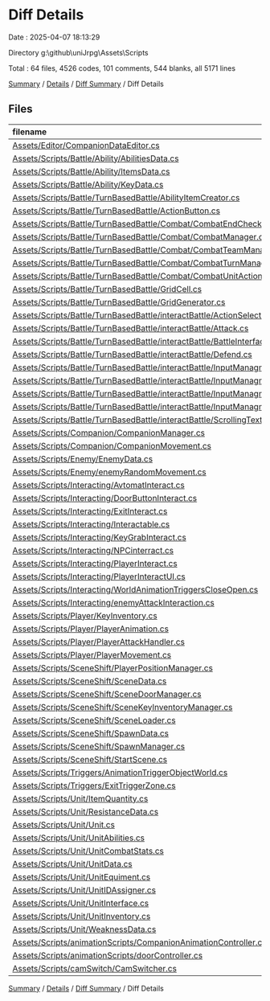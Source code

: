 # Diff Details

Date : 2025-04-07 18:13:29

Directory g:\\github\\uniJrpg\\Assets\\Scripts

Total : 64 files,  4526 codes, 101 comments, 544 blanks, all 5171 lines

[Summary](results.md) / [Details](details.md) / [Diff Summary](diff.md) / Diff Details

## Files
| filename | language | code | comment | blank | total |
| :--- | :--- | ---: | ---: | ---: | ---: |
| [Assets/Editor/CompanionDataEditor.cs](/Assets/Editor/CompanionDataEditor.cs) | C# | -179 | -9 | -26 | -214 |
| [Assets/Scripts/Battle/Ability/AbilitiesData.cs](/Assets/Scripts/Battle/Ability/AbilitiesData.cs) | C# | 32 | 0 | 3 | 35 |
| [Assets/Scripts/Battle/Ability/ItemsData.cs](/Assets/Scripts/Battle/Ability/ItemsData.cs) | C# | 19 | 0 | 2 | 21 |
| [Assets/Scripts/Battle/Ability/KeyData.cs](/Assets/Scripts/Battle/Ability/KeyData.cs) | C# | 15 | 2 | 1 | 18 |
| [Assets/Scripts/Battle/TurnBasedBattle/AbilityItemCreator.cs](/Assets/Scripts/Battle/TurnBasedBattle/AbilityItemCreator.cs) | C# | 331 | 5 | 43 | 379 |
| [Assets/Scripts/Battle/TurnBasedBattle/ActionButton.cs](/Assets/Scripts/Battle/TurnBasedBattle/ActionButton.cs) | C# | 72 | 0 | 5 | 77 |
| [Assets/Scripts/Battle/TurnBasedBattle/Combat/CombatEndСhecker.cs](/Assets/Scripts/Battle/TurnBasedBattle/Combat/CombatEnd%D0%A1hecker.cs) | C# | 49 | 0 | 7 | 56 |
| [Assets/Scripts/Battle/TurnBasedBattle/Combat/CombatManager.cs](/Assets/Scripts/Battle/TurnBasedBattle/Combat/CombatManager.cs) | C# | 174 | 0 | 28 | 202 |
| [Assets/Scripts/Battle/TurnBasedBattle/Combat/CombatTeamManager.cs](/Assets/Scripts/Battle/TurnBasedBattle/Combat/CombatTeamManager.cs) | C# | 53 | 0 | 10 | 63 |
| [Assets/Scripts/Battle/TurnBasedBattle/Combat/CombatTurnManager.cs](/Assets/Scripts/Battle/TurnBasedBattle/Combat/CombatTurnManager.cs) | C# | 150 | 1 | 18 | 169 |
| [Assets/Scripts/Battle/TurnBasedBattle/Combat/CombatUnitAction.cs](/Assets/Scripts/Battle/TurnBasedBattle/Combat/CombatUnitAction.cs) | C# | 60 | 0 | 10 | 70 |
| [Assets/Scripts/Battle/TurnBasedBattle/GridCell.cs](/Assets/Scripts/Battle/TurnBasedBattle/GridCell.cs) | C# | 12 | 2 | 5 | 19 |
| [Assets/Scripts/Battle/TurnBasedBattle/GridGenerator.cs](/Assets/Scripts/Battle/TurnBasedBattle/GridGenerator.cs) | C# | 92 | 0 | 14 | 106 |
| [Assets/Scripts/Battle/TurnBasedBattle/interactBattle/ActionSelectorController.cs](/Assets/Scripts/Battle/TurnBasedBattle/interactBattle/ActionSelectorController.cs) | C# | 332 | 3 | 26 | 361 |
| [Assets/Scripts/Battle/TurnBasedBattle/interactBattle/Attack.cs](/Assets/Scripts/Battle/TurnBasedBattle/interactBattle/Attack.cs) | C# | 77 | 0 | 7 | 84 |
| [Assets/Scripts/Battle/TurnBasedBattle/interactBattle/BattleInterfaceController.cs](/Assets/Scripts/Battle/TurnBasedBattle/interactBattle/BattleInterfaceController.cs) | C# | 150 | 1 | 8 | 159 |
| [Assets/Scripts/Battle/TurnBasedBattle/interactBattle/Defend.cs](/Assets/Scripts/Battle/TurnBasedBattle/interactBattle/Defend.cs) | C# | 75 | 0 | 4 | 79 |
| [Assets/Scripts/Battle/TurnBasedBattle/interactBattle/InputManagment/ActionSelector.cs](/Assets/Scripts/Battle/TurnBasedBattle/interactBattle/InputManagment/ActionSelector.cs) | C# | 172 | 0 | 5 | 177 |
| [Assets/Scripts/Battle/TurnBasedBattle/interactBattle/InputManagment/AreaSelector.cs](/Assets/Scripts/Battle/TurnBasedBattle/interactBattle/InputManagment/AreaSelector.cs) | C# | 81 | 13 | 15 | 109 |
| [Assets/Scripts/Battle/TurnBasedBattle/interactBattle/InputManagment/InputManager.cs](/Assets/Scripts/Battle/TurnBasedBattle/interactBattle/InputManagment/InputManager.cs) | C# | 87 | 3 | 5 | 95 |
| [Assets/Scripts/Battle/TurnBasedBattle/interactBattle/InputManagment/TargetSelector.cs](/Assets/Scripts/Battle/TurnBasedBattle/interactBattle/InputManagment/TargetSelector.cs) | C# | 226 | 0 | 35 | 261 |
| [Assets/Scripts/Battle/TurnBasedBattle/interactBattle/ScrollingText.cs](/Assets/Scripts/Battle/TurnBasedBattle/interactBattle/ScrollingText.cs) | C# | 97 | 0 | 4 | 101 |
| [Assets/Scripts/Companion/CompanionManager.cs](/Assets/Scripts/Companion/CompanionManager.cs) | C# | 157 | 4 | 19 | 180 |
| [Assets/Scripts/Companion/CompanionMovement.cs](/Assets/Scripts/Companion/CompanionMovement.cs) | C# | 126 | 13 | 13 | 152 |
| [Assets/Scripts/Enemy/EnemyData.cs](/Assets/Scripts/Enemy/EnemyData.cs) | C# | 25 | 0 | 4 | 29 |
| [Assets/Scripts/Enemy/enemyRandomMovement.cs](/Assets/Scripts/Enemy/enemyRandomMovement.cs) | C# | 222 | 2 | 16 | 240 |
| [Assets/Scripts/Interacting/AvtomatInteract.cs](/Assets/Scripts/Interacting/AvtomatInteract.cs) | C# | 39 | 4 | 11 | 54 |
| [Assets/Scripts/Interacting/DoorButtonInteract.cs](/Assets/Scripts/Interacting/DoorButtonInteract.cs) | C# | 64 | 0 | 7 | 71 |
| [Assets/Scripts/Interacting/ExitInteract.cs](/Assets/Scripts/Interacting/ExitInteract.cs) | C# | 57 | 2 | 9 | 68 |
| [Assets/Scripts/Interacting/Interactable.cs](/Assets/Scripts/Interacting/Interactable.cs) | C# | 10 | 1 | 5 | 16 |
| [Assets/Scripts/Interacting/KeyGrabInteract.cs](/Assets/Scripts/Interacting/KeyGrabInteract.cs) | C# | 38 | 1 | 6 | 45 |
| [Assets/Scripts/Interacting/NPCinterract.cs](/Assets/Scripts/Interacting/NPCinterract.cs) | C# | 25 | 1 | 10 | 36 |
| [Assets/Scripts/Interacting/PlayerInteract.cs](/Assets/Scripts/Interacting/PlayerInteract.cs) | C# | 61 | 0 | 10 | 71 |
| [Assets/Scripts/Interacting/PlayerInteractUI.cs](/Assets/Scripts/Interacting/PlayerInteractUI.cs) | C# | 27 | 2 | 6 | 35 |
| [Assets/Scripts/Interacting/WorldAnimationTriggersCloseOpen.cs](/Assets/Scripts/Interacting/WorldAnimationTriggersCloseOpen.cs) | C# | 32 | 1 | 10 | 43 |
| [Assets/Scripts/Interacting/enemyAttackInteraction.cs](/Assets/Scripts/Interacting/enemyAttackInteraction.cs) | C# | 59 | 0 | 6 | 65 |
| [Assets/Scripts/Player/KeyInventory.cs](/Assets/Scripts/Player/KeyInventory.cs) | C# | 22 | 0 | 3 | 25 |
| [Assets/Scripts/Player/PlayerAnimation.cs](/Assets/Scripts/Player/PlayerAnimation.cs) | C# | 32 | 3 | 7 | 42 |
| [Assets/Scripts/Player/PlayerAttackHandler.cs](/Assets/Scripts/Player/PlayerAttackHandler.cs) | C# | 80 | 7 | 14 | 101 |
| [Assets/Scripts/Player/PlayerMovement.cs](/Assets/Scripts/Player/PlayerMovement.cs) | C# | 20 | 2 | 10 | 32 |
| [Assets/Scripts/SceneShift/PlayerPositionManager.cs](/Assets/Scripts/SceneShift/PlayerPositionManager.cs) | C# | 38 | 1 | 4 | 43 |
| [Assets/Scripts/SceneShift/SceneData.cs](/Assets/Scripts/SceneShift/SceneData.cs) | C# | 31 | 2 | 7 | 40 |
| [Assets/Scripts/SceneShift/SceneDoorManager.cs](/Assets/Scripts/SceneShift/SceneDoorManager.cs) | C# | 65 | 4 | 10 | 79 |
| [Assets/Scripts/SceneShift/SceneKeyInventoryManager.cs](/Assets/Scripts/SceneShift/SceneKeyInventoryManager.cs) | C# | 77 | 1 | 6 | 84 |
| [Assets/Scripts/SceneShift/SceneLoader.cs](/Assets/Scripts/SceneShift/SceneLoader.cs) | C# | 43 | 9 | 7 | 59 |
| [Assets/Scripts/SceneShift/SpawnData.cs](/Assets/Scripts/SceneShift/SpawnData.cs) | C# | 7 | 0 | 1 | 8 |
| [Assets/Scripts/SceneShift/SpawnManager.cs](/Assets/Scripts/SceneShift/SpawnManager.cs) | C# | 31 | 3 | 5 | 39 |
| [Assets/Scripts/SceneShift/StartScene.cs](/Assets/Scripts/SceneShift/StartScene.cs) | C# | 28 | 1 | 4 | 33 |
| [Assets/Scripts/Triggers/AnimationTriggerObjectWorld.cs](/Assets/Scripts/Triggers/AnimationTriggerObjectWorld.cs) | C# | 22 | 3 | 9 | 34 |
| [Assets/Scripts/Triggers/ExitTriggerZone.cs](/Assets/Scripts/Triggers/ExitTriggerZone.cs) | C# | 14 | 0 | 2 | 16 |
| [Assets/Scripts/Unit/ItemQuantity.cs](/Assets/Scripts/Unit/ItemQuantity.cs) | C# | 6 | 0 | 0 | 6 |
| [Assets/Scripts/Unit/ResistanceData.cs](/Assets/Scripts/Unit/ResistanceData.cs) | C# | 7 | 0 | 1 | 8 |
| [Assets/Scripts/Unit/Unit.cs](/Assets/Scripts/Unit/Unit.cs) | C# | 39 | 0 | 4 | 43 |
| [Assets/Scripts/Unit/UnitAbilities.cs](/Assets/Scripts/Unit/UnitAbilities.cs) | C# | 38 | 0 | 4 | 42 |
| [Assets/Scripts/Unit/UnitCombatStats.cs](/Assets/Scripts/Unit/UnitCombatStats.cs) | C# | 148 | 0 | 20 | 168 |
| [Assets/Scripts/Unit/UnitData.cs](/Assets/Scripts/Unit/UnitData.cs) | C# | 323 | 4 | 29 | 356 |
| [Assets/Scripts/Unit/UnitEquiment.cs](/Assets/Scripts/Unit/UnitEquiment.cs) | C# | 30 | 0 | 5 | 35 |
| [Assets/Scripts/Unit/UnitIDAssigner.cs](/Assets/Scripts/Unit/UnitIDAssigner.cs) | C# | 16 | 0 | 2 | 18 |
| [Assets/Scripts/Unit/UnitInterface.cs](/Assets/Scripts/Unit/UnitInterface.cs) | C# | 75 | 5 | 9 | 89 |
| [Assets/Scripts/Unit/UnitInventory.cs](/Assets/Scripts/Unit/UnitInventory.cs) | C# | 134 | 0 | 9 | 143 |
| [Assets/Scripts/Unit/WeaknessData.cs](/Assets/Scripts/Unit/WeaknessData.cs) | C# | 7 | 0 | 1 | 8 |
| [Assets/Scripts/animationScripts/CompanionAnimationController.cs](/Assets/Scripts/animationScripts/CompanionAnimationController.cs) | C# | 17 | 3 | 4 | 24 |
| [Assets/Scripts/animationScripts/doorController.cs](/Assets/Scripts/animationScripts/doorController.cs) | C# | 38 | 0 | 4 | 42 |
| [Assets/Scripts/camSwitch/CamSwitcher.cs](/Assets/Scripts/camSwitch/CamSwitcher.cs) | C# | 19 | 1 | 2 | 22 |

[Summary](results.md) / [Details](details.md) / [Diff Summary](diff.md) / Diff Details